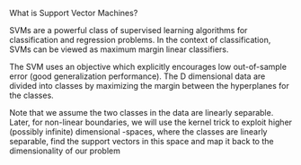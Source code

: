What is Support Vector Machines?

SVMs are a powerful class of supervised learning algorithms for classification and regression problems. In the context of classification, SVMs can be viewed as maximum margin linear classifiers.

The SVM uses an objective which explicitly encourages low out-of-sample error (good generalization performance). The D dimensional data are divided into classes by maximizing the margin between the hyperplanes for the classes.

Note that we assume the two classes in the data are linearly separable. Later, for non-linear boundaries, we will use the kernel trick to exploit higher (possibly infinite) dimensional 
-spaces, where the classes are linearly separable, find the support vectors in this space and map it back to the dimensionality of our problem
